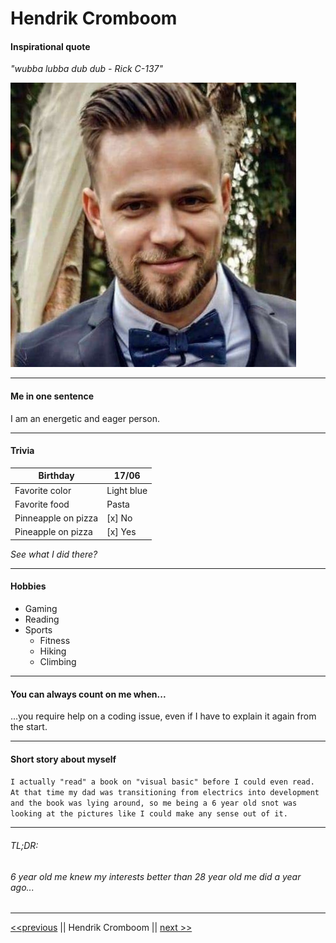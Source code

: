 # Hendrik Cromboom

#### Inspirational quote

*"wubba lubba dub dub - Rick C-137"*

![alt text](https://github.com/HendrikCromboom/markdown-challenge/blob/master/raw/src/img/hc.jpg "My Picture")

---

#### Me in one sentence

I am an energetic and eager person.

---

#### Trivia


Birthday   |   17/06  
--------   |   ------ 
Favorite color   |   Light blue   
Favorite food   |   Pasta   
Pinneapple on pizza   |   [x] No   
Pineapple on pizza   |    [x] Yes   

*See what I did there?*

---

#### Hobbies

- Gaming
- Reading
- Sports
    * Fitness
    * Hiking
    * Climbing

---

#### You can always count on me when...
 ...you require help on a coding issue, even if I have to explain it again from the start.

---

#### Short story about myself

`I actually "read" a book on "visual basic" before I could even read. At that time my dad was transitioning from electrics into development and the book was lying around, so me being a 6 year old snot was looking at the pictures like I could make any sense out of it.`

---
###### TL;DR:

###### 6 year old me knew my interests better than 28 year old me did a year ago...

---

[<<previous](https://github.com/Fib88/markdown-challenge) ||  Hendrik Cromboom || [next >>](https://github.com/JoeVN17/markdown-challenge)
